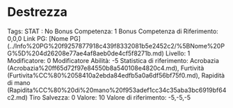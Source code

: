 # Destrezza

Tags: STAT
: No
Bonus Competenza: 1
Bonus Competenza di Riferimento: 0,0,0
Link PG: [Nome PG] (../Info%20PG%20f9257877918c439f8332081b5e2452c2/%5BNome%20PG%5D%204d26208e77ae4af8aeb0de4cf5f8271b.md)
Livello: 1
Modificatore: 0
Modificatore  Abilità: -5
Statistica di riferimento: Acrobazia (Acrobazia%20ff65d72f97e84550b8a540108e4820c4.md), Furtività (Furtivita%CC%80%2058410a2ebda84edfb5a0a6df56bf75f0.md), Rapidità di mano (Rapidita%CC%80%20di%20mano%20f953adef1cc34c35aba3bc6919bf64c2.md)
Tiro Salvezza: 0
Valore: 10
Valore di riferimento: -5,-5,-5